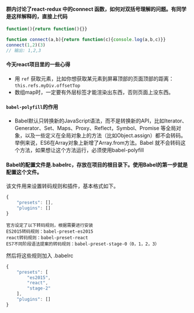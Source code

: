 #### 群内讨论了react-redux 中的connect 函数，如何对双括号理解的问题。有同学是这样解释的，直接上代码
```js
function(){return function(){}}

function connect(a,b){return function(c){console.log(a,b,c)}}
connect(1,2)(3)
// 输出: 1,2,3
```

#### 今天react项目里的一些心得
- 用 `ref` 获取元素，比如你想获取某元素到屏幕顶部的页面顶部的距离：`this.refs.myDiv.offsetTop`
- 数组map时，一定要有外层标签才能渲染出东西，否则页面上没东西。

#### `babel-polyfill`的作用
- Babel默认只转换新的JavaScript语法，而不是转换新的API，比如Iterator、Generator、Set、Maps、Proxy、Reflect，Symbol、Promise
等全局对象，以及一些定义在全局对象上的方法（比如Object.assign）都不会转码。举例来说，ES6在Array对象上新增了Array.from方法。Babel
就不会转码这个方法，如果想让这个方法运行，必须使用babel-polyfill

#### Babel的配置文件是.babelrc，存放在项目的根目录下。使用Babel的第一步就是配置这个文件。
该文件用来设置转码规则和插件，基本格式如下。
```javascript
{
    "presets": [],
    "plugins": []
}
```
    官方设定了以下转码规则，根据需要进行安装
    ES2015转码规则：babel-preset-es2015
    react转码规则：babel-preset-react
    ES7不同阶段语法提案的转码规则：babel-preset-stage-0（0，1，2，3）
然后将这些规则加入 .babelrc
```javascript
{
    "presets": [
        "es2015",
        "react",
        "stage-2"
    ],
    "plugins": []
}
```

#### 